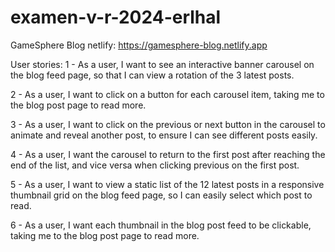 # examen-v-r-2024-erlhal

GameSphere Blog
netlify: https://gamesphere-blog.netlify.app

User stories:
1 - As a user, I want to see an interactive banner carousel on the blog feed page, so that I can view a
rotation of the 3 latest posts.

2 - As a user, I want to click on a button for each carousel item, taking me to the blog post page to
read more.

3 - As a user, I want to click on the previous or next button in the carousel to animate and reveal
another post, to ensure I can see different posts easily.

4 - As a user, I want the carousel to return to the first post after reaching the end of the list, and vice
versa when clicking previous on the first post.

5 - As a user, I want to view a static list of the 12 latest posts in a responsive thumbnail grid on the
blog feed page, so I can easily select which post to read.

6 - As a user, I want each thumbnail in the blog post feed to be clickable, taking me to the blog post
page to read more.
